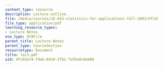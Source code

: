 ```yaml
---
content_type: resource
description: Lecture outline.
file: /media/courses/18-443-statistics-for-applications-fall-2003/9fc65a74fdeb84103f62fe95e8c0e688_lec3.pdf
file_type: application/pdf
learning_resource_types:
- Lecture Notes
ocw_type: OCWFile
parent_title: Lecture Notes
parent_type: CourseSection
resourcetype: Document
title: lec3.pdf
uid: 9fc65a74-fdeb-8410-3f62-fe95e8c0e688
---
```

